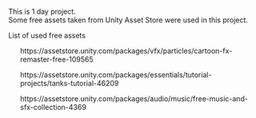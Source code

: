 This is 1 day project.<br>
Some free assets taken from Unity Asset Store were used in this project.

List of used free assets
<ul>https://assetstore.unity.com/packages/vfx/particles/cartoon-fx-remaster-free-109565</ul> 
<ul>https://assetstore.unity.com/packages/essentials/tutorial-projects/tanks-tutorial-46209</ul>
<ul>https://assetstore.unity.com/packages/audio/music/free-music-and-sfx-collection-4369</ul>
